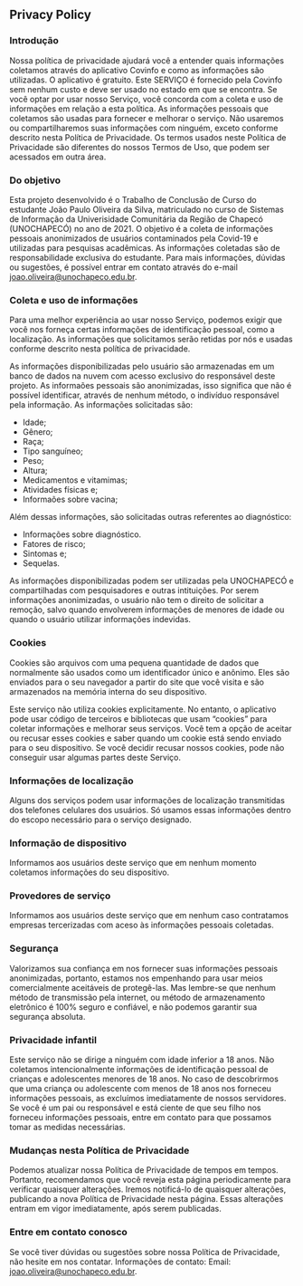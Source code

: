 Privacy Policy  
----------------

### Introdução
Nossa política de privacidade ajudará você a entender quais informações coletamos através do aplicativo Covinfo e como as informações são utilizadas. O aplicativo é gratuito. Este SERVIÇO é fornecido pela Covinfo sem nenhum custo e deve ser usado no estado em que se encontra. Se você optar por usar nosso Serviço, você concorda com a coleta e uso de informações em relação a esta política. As informações pessoais que coletamos são usadas para fornecer e melhorar o serviço. Não usaremos ou compartilharemos suas informações com ninguém, exceto conforme descrito nesta Política de Privacidade. Os termos usados neste Política de Privacidade são diferentes do nossos Termos de Uso, que podem ser acessados em outra área.

### Do objetivo
Esta projeto desenvolvido é o Trabalho de Conclusão de Curso do estudante João Paulo Oliveira da Silva, matriculado no curso de Sistemas de Informação da Univerisidade Comunitária da Região de Chapecó (UNOCHAPECÓ) no ano de 2021. O objetivo é a coleta de informações pessoais anonimizados de usuários contaminados pela Covid-19 e utilizadas para pesquisas acadêmicas. As informações coletadas são de responsabilidade exclusiva do estudante. Para mais informações, dúvidas ou sugestões, é possível entrar em contato através do e-mail joao.oliveira@unochapeco.edu.br.

### Coleta e uso de informações
Para uma melhor experiência ao usar nosso Serviço, podemos exigir que você nos forneça certas informações de identificação pessoal, como a localização. As informações que solicitamos serão retidas por nós e usadas conforme descrito nesta política de privacidade.

As informações disponibilizadas pelo usuário são armazenadas em um banco de dados na nuvem com acesso exclusivo do responsável deste projeto. As informaões pessoais são anonimizadas, isso significa que não é possível identificar, através de nenhum método, o indivíduo responsável pela informação. As informações solicitadas são:

- Idade;
- Gênero;
- Raça;
- Tipo sanguíneo;
- Peso;
- Altura;
- Medicamentos e vitamimas;
- Atividades físicas e;
- Informaões sobre vacina;

Além dessas informações, são solicitadas outras referentes ao diagnóstico:

- Informações sobre diagnóstico.
- Fatores de risco;
- Sintomas e;
- Sequelas.

As informações disponibilizadas podem ser utilizadas pela UNOCHAPECÓ e compartilhadas com pesquisadores e outras intituições. Por serem informações anonimizadas, o usuário não tem o direito de solicitar a remoção, salvo quando envolverem informações de menores de idade ou quando o usuário utilizar informações indevidas.

### Cookies  
Cookies são arquivos com uma pequena quantidade de dados que normalmente são usados como um identificador único e anônimo. Eles são enviados para o seu navegador a partir do site que você visita e são armazenados na memória interna do seu dispositivo.

Este serviço não utiliza cookies explicitamente. No entanto, o aplicativo pode usar código de terceiros e bibliotecas que usam “cookies” para coletar informações e melhorar seus serviços. Você tem a opção de aceitar ou recusar esses cookies e saber quando um cookie está sendo enviado para o seu dispositivo. Se você decidir recusar nossos cookies, pode não conseguir usar algumas partes deste Serviço.

### Informações de localização
Alguns dos serviços podem usar informações de localização transmitidas dos telefones celulares dos usuários. Só usamos essas informações dentro do escopo necessário para o serviço designado.

### Informação de dispositivo
Informamos aos usuários deste serviço que em nenhum momento coletamos informações do seu dispositivo.

### Provedores de serviço
Informamos aos usuários deste serviço que em nenhum caso contratamos empresas tercerizadas com aceso às informações pessoais coletadas. 

### Segurança
Valorizamos sua confiança em nos fornecer suas informações pessoais anonimizadas, portanto, estamos nos empenhando para usar meios comercialmente aceitáveis de protegê-las. Mas lembre-se que nenhum método de transmissão pela internet, ou método de armazenamento eletrônico é 100% seguro e confiável, e não podemos garantir sua segurança absoluta.  

### Privacidade infantil
Este serviço não se dirige a ninguém com idade inferior a 18 anos. Não coletamos intencionalmente informações de identificação pessoal de crianças e adolescentes menores de 18 anos. No caso de descobrirmos que uma criança ou adolescente com menos de 18 anos nos forneceu informações pessoais, as excluímos imediatamente de nossos servidores. Se você é um pai ou responsável e está ciente de que seu filho nos forneceu informações pessoais, entre em contato para que possamos tomar as medidas necessárias. 

### Mudanças nesta Política de Privacidade
Podemos atualizar nossa Política de Privacidade de tempos em tempos. Portanto, recomendamos que você reveja esta página periodicamente para verificar quaisquer alterações. Iremos notificá-lo de quaisquer alterações, publicando a nova Política de Privacidade nesta página. Essas alterações entram em vigor imediatamente, após serem publicadas.

### Entre em contato conosco
Se você tiver dúvidas ou sugestões sobre nossa Política de Privacidade, não hesite em nos contatar.
Informações de contato:
Email: joao.oliveira@unochapeco.edu.br.
